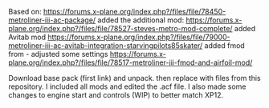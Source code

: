 Based on:
https://forums.x-plane.org/index.php?/files/file/78450-metroliner-iii-ac-package/
added the additional mod:
https://forums.x-plane.org/index.php?/files/file/78527-steves-metro-mod-complete/
added Avitab mod
https://forums.x-plane.org/index.php?/files/file/79000-metroliner-iii-ac-avitab-integration-starvingpilots85skater/
added fmod from - adjusted some settings
https://forums.x-plane.org/index.php?/files/file/78517-metroliner-iii-fmod-and-airfoil-mod/

Download base pack (first link) and unpack. then replace with files from this repository.
I included all mods and edited the .acf file. I also made some changes to engine start and controls (WIP) to better match XP12.